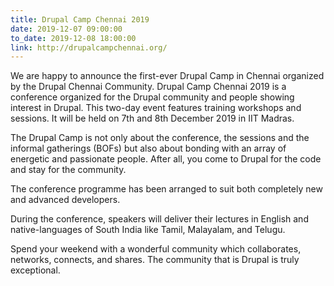 ```yaml
---
title: Drupal Camp Chennai 2019
date: 2019-12-07 09:00:00
to_date: 2019-12-08 18:00:00
link: http://drupalcampchennai.org/
---
```


We are happy to announce the first-ever Drupal Camp in Chennai organized by the Drupal Chennai Community. Drupal Camp Chennai 2019 is a conference organized for the Drupal community and people showing interest in Drupal. This two-day event features training workshops and sessions. It will be held on 7th and 8th December 2019 in IIT Madras.

The Drupal Camp is not only about the conference, the sessions and the informal gatherings (BOFs) but also about bonding with an array of energetic and passionate people. After all, you come to Drupal for the code and stay for the community.

The conference programme has been arranged to suit both completely new and advanced developers.

During the conference, speakers will deliver their lectures in English and native-languages of South India like Tamil, Malayalam, and Telugu.

Spend your weekend with a wonderful community which collaborates, networks, connects, and shares. The community that is Drupal is truly exceptional.

